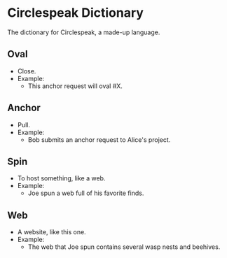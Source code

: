 # Circlespeak Dictionary

The dictionary for Circlespeak, a made-up language.

## Oval

- Close.
- Example:
  - This anchor request will oval #X.

## Anchor

- Pull.
- Example:
  - Bob submits an anchor request to Alice's project.

## Spin

- To host something, like a web.
- Example:
  - Joe spun a web full of his favorite finds.

## Web

- A website, like this one.
- Example:
  - The web that Joe spun contains several wasp nests and beehives.
